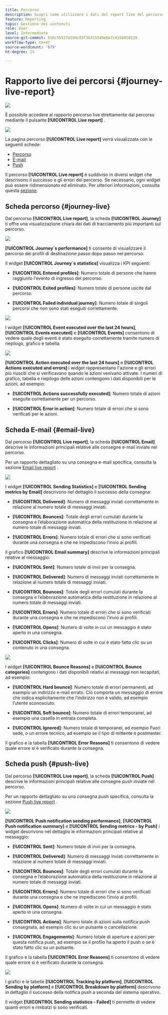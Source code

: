 ```yaml
---
title: Percorso
description: Scopri come utilizzare i dati del report live del percorso
feature: Reporting
topic: Gestione dei contenuti
role: User
level: Intermediate
source-git-commit: b58c5b527e594c03f3b415549e6b7cd15b050139
workflow-type: tm+mt
source-wordcount: '679'
ht-degree: 1%

---
```


# Rapporto live dei percorsi {#journey-live-report}

![](../assets/do-not-localize/badge.png)

È possibile accedere al rapporto percorso live direttamente dal percorso mediante il pulsante **[!UICONTROL Live report]** .

![](../assets/report_1.png)

La pagina percorso **[!UICONTROL Live report]** verrà visualizzata con le seguenti schede:

* [Percorso](#journey-live)
* [E-mail](#email-live)
* [Push](#push-live)

Il percorso **[!UICONTROL Live report]** è suddiviso in diversi widget che descrivono il successo e gli errori del percorso. Se necessario, ogni widget può essere ridimensionato ed eliminato. Per ulteriori informazioni, consulta questa [sezione](live-report.md#modify-dashboard).

## Scheda percorso {#journey-live}

Dal percorso **[!UICONTROL Live report]**, la scheda **[!UICONTROL Journey]** ti offre una visualizzazione chiara dei dati di tracciamento più importanti sul percorso.

![](../assets/report_journey_2.png)

**[!UICONTROL Journey`s performance]** ti consente di visualizzare il percorso dei profili di destinazione passo dopo passo nel percorso.

Il widget **[!UICONTROL Journey`s statistics]** visualizza i KPI seguenti:

* **[!UICONTROL Entered profiles]**: Numero totale di persone che hanno raggiunto l&#39;evento di ingresso del percorso.

* **[!UICONTROL Exited profiles]**: Numero totale di persone uscite dal percorso.

* **[!UICONTROL Failed individual journey]**: Numero totale di singoli percorsi che non sono stati eseguiti correttamente.

![](../assets/report_journey_3.png)

I widget **[!UICONTROL Event executed over the last 24 hours]**, **[!UICONTROL Events executed]** e **[!UICONTROL Events]** consentono di vedere quale degli eventi è stato eseguito correttamente tramite numero di riepilogo, grafico e tabella.

![](../assets/report_journey_4.png)

**[!UICONTROL Action executed over the last 24 hours]** e  **[!UICONTROL Actions executed and errors]** i widget rappresentano l&#39;azione e gli errori più riusciti che si verificavano quando le azioni venivano attivate. I numeri di grafico, tabella e riepilogo delle azioni contengono i dati disponibili per le azioni, ad esempio:

* **[!UICONTROL Actions successfully executed]**: Numero totale di azioni eseguite correttamente per un percorso.

* **[!UICONTROL Error in action]**: Numero totale di errori che si sono verificati per le azioni.

## Scheda E-mail {#email-live}

Dal percorso **[!UICONTROL Live report]**, la scheda **[!UICONTROL Email]** descrive le informazioni principali relative alle consegne e-mail inviate nel percorso.

Per un rapporto dettagliato su una consegna e-mail specifica, consulta la sezione [Email live report](email-live-report.md) .

![](../assets/report_email_1.png)

I widget **[!UICONTROL Sending Statistics]** e **[!UICONTROL Sending metrics by Email]** descrivono nel dettaglio il successo della consegna:

* **[!UICONTROL Delivered]**: Numero di messaggi inviati correttamente in relazione al numero totale di messaggi inviati.

* **[!UICONTROL Bounces]**: Totale degli errori cumulati durante la consegna e l’elaborazione automatica della restituzione in relazione al numero totale di messaggi inviati.

* **[!UICONTROL Errors]**: Numero totale di errori che si sono verificati durante una consegna e che ne impediscono l’invio ai profili.

<!--Hard and bounce - by Email-->

Il grafico **[!UICONTROL Email summary]** descrive le informazioni principali relative al messaggio:

* **[!UICONTROL Sent]**: Numero totale di invii per la consegna.

* **[!UICONTROL Delivered]**: Numero di messaggi inviati correttamente in relazione al numero totale di messaggi inviati.

* **[!UICONTROL Bounces]**: Totale degli errori cumulati durante la consegna e l’elaborazione automatica della restituzione in relazione al numero totale di messaggi inviati.

* **[!UICONTROL Errors]**: Numero totale di errori che si sono verificati durante una consegna e che ne impediscono l’invio ai profili.

* **[!UICONTROL Opens]**: Numero di volte in cui un messaggio è stato aperto in una consegna.

* **[!UICONTROL Clicks]**: Numero di volte in cui è stato fatto clic su un contenuto in una consegna.

![](../assets/report_email_2.png)

I widget **[!UICONTROL Bounce Reasons]** e **[!UICONTROL Bounce categories]** contengono i dati disponibili relativi ai messaggi non recapitati, ad esempio:

* **[!UICONTROL Hard bounce]**: Numero totale di errori permanenti, ad esempio un indirizzo e-mail errato. Ciò comporta un messaggio di errore che indica esplicitamente che l’indirizzo non è valido, ad esempio l’utente sconosciuto.

* **[!UICONTROL Soft bounce]**: Numero totale di errori temporanei, ad esempio una casella in entrata completa.

* **[!UICONTROL Ignored]**: Numero totale di temporanei, ad esempio Fuori sede, o un errore tecnico, ad esempio se il tipo di mittente è postmaster.

Il grafico e la tabella **[!UICONTROL Error Reasons]** ti consentono di vedere quale errore si è verificato durante la consegna.

## Scheda push {#push-live}

Dal percorso **[!UICONTROL Live report]**, la scheda **[!UICONTROL Push]** descrive le informazioni principali relative alle consegne push inviate nel percorso.

Per un rapporto dettagliato su una consegna push specifica, consulta la sezione [Push live report](push-live-report.md) .

![](../assets/report_push_1.png)

**[!UICONTROL Push notification sending performance]**,  **[!UICONTROL Push notification summary]** e  **[!UICONTROL Sending metrics - by Push]** i widget descrivono nel dettaglio le informazioni principali relative al messaggio:

* **[!UICONTROL Sent]**: Numero totale di invii per la consegna.

* **[!UICONTROL Delivered]**: Numero di messaggi inviati correttamente in relazione al numero totale di messaggi inviati.

* **[!UICONTROL Bounces]**: Totale degli errori cumulati durante la consegna e l’elaborazione automatica della restituzione in relazione al numero totale di messaggi inviati.

* **[!UICONTROL Errors]**: Numero totale di errori che si sono verificati durante una consegna e che ne impediscono l’invio ai profili.

* **[!UICONTROL Opens]**: Numero di volte in cui un messaggio è stato aperto in una consegna.

* **[!UICONTROL Actions]**: Numero totale di azioni sulla notifica push consegnata, ad esempio clic su un pulsante o cancellazione.

* **[!UICONTROL Engagements]**: Numero totale di aperture e azioni per questa notifica push, ad esempio se il profilo ha aperto il push o se è stato fatto clic su un pulsante.

Il grafico e la tabella **[!UICONTROL Error Reasons]** ti consentono di vedere quale errore si è verificato durante la consegna.

![](../assets/report_push_2.png)

I grafici e le tabelle **[!UICONTROL Tracking by platform]**, **[!UICONTROL Sending by platform]** e **[!UICONTROL Breakdown by platform]** descrivono in dettaglio il successo della notifica push a seconda del sistema operativo.

Il widget **[!UICONTROL Sending statistics - Failed]** ti permette di vedere quanti errori e rimbalzi si sono verificati.
